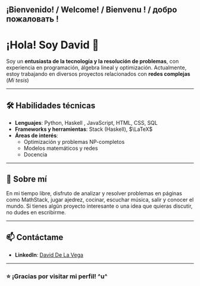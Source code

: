 ## ¡Bienvenido! / Welcome! / Bienvenu ! / добро пожаловать !

# ¡Hola! Soy David 👋

Soy un **entusiasta de la tecnología y la resolución de problemas**, con experiencia en programación, álgebra lineal y optimización. Actualmente, estoy trabajando en diversos proyectos relacionados con **redes complejas** (_Mi tesis_)

---

## 🛠 Habilidades técnicas

- **Lenguajes**: Python, Haskell , JavaScript, HTML, CSS, SQL
- **Frameworks y herramientas**: Stack (Haskell), $\LaTeX$
- **Áreas de interés**: 
  - Optimización y problemas NP-completos
  - Modelos matemáticos y redes
  - Docencia

---

## 📘 Sobre mí

En mi tiempo libre, disfruto de analizar y resolver problemas en páginas como MathStack, jugar ajedrez, cocinar, escuchar música, salir y conocer el mundo.
Si tienes algún proyecto interesante o una idea que quieras discutir, no dudes en escribirme.

---

## 📫 Contáctame

- **LinkedIn**: [David De La Vega]((https://www.linkedin.com/in/dvdvb/))

---

### ⭐️ ¡Gracias por visitar mi perfil! ^u^
